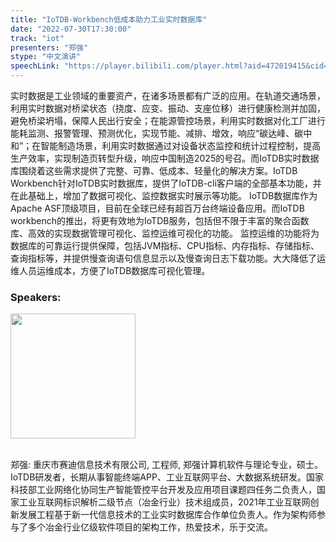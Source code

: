```yaml
---
title: "IoTDB-Workbench低成本助力工业实时数据库"
date: "2022-07-30T17:30:00"
track: "iot"
presenters: "郑强"
stype: "中文演讲"
speechLink: "https://player.bilibili.com/player.html?aid=472019415&cid=806474922&page=1"
---
```

实时数据是工业领域的重要资产，在诸多场景都有广泛的应用。在轨道交通场景，利用实时数据对桥梁状态（挠度、应变、振动、支座位移）进行健康检测并加固，避免桥梁坍塌，保障人民出行安全；在能源管控场景，利用实时数据对化工厂进行能耗监测、报警管理、预测优化，实现节能、减排、增效，响应“碳达峰、碳中和”；在智能制造场景，利用实时数据通过对设备状态监控和统计过程控制，提高生产效率，实现制造页转型升级，响应中国制造2025的号召。而IoTDB实时数据库围绕着这些需求提供了完整、可靠、低成本、轻量化的解决方案。IoTDB Workbench针对IoTDB实时数据库，提供了IoTDB-cli客户端的全部基本功能，并在此基础上，增加了数据可视化、监控数据实时展示等功能。
IoTDB数据库作为Apache ASF顶级项目，目前在全球已经有超百万台终端设备应用。而IoTDB workbench的推出，将更有效地为IoTDB服务，包括但不限于丰富的聚合函数库、高效的实现数据管理可视化、监控运维可视化的功能。
监控运维的功能将为数据库的可靠运行提供保障，包括JVM指标、CPU指标、内存指标、存储指标、查询指标等，并提供慢查询语句信息显示以及慢查询日志下载功能。大大降低了运维人员运维成本，方便了IoTDB数据库可视化管理。

### Speakers: 
<img src="images/speaker/1142.png" width="200" />

<br>郑强: 重庆市赛迪信息技术有限公司, 工程师, 郑强计算机软件与理论专业，硕士。IoTDB研发者，长期从事智能终端APP、工业互联网平台、大数据系统研发。国家科技部工业网络化协同生产智能管控平台开发及应用项目课题四任务二负责人，国家工业互联网标识解析二级节点（冶金行业）技术组成员，2021年工业互联网创新发展工程基于新一代信息技术的工业实时数据库合作单位负责人。作为架构师参与了多个冶金行业亿级软件项目的架构工作，热爱技术，乐于交流。

 